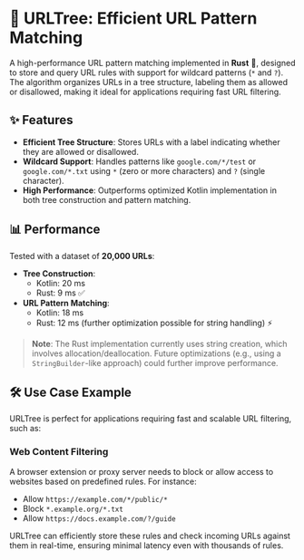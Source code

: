 # 🌳 URLTree: Efficient URL Pattern Matching

A high-performance URL pattern matching implemented in **Rust** 🚀, designed to store and query URL rules with support for wildcard patterns (`*` and `?`). The algorithm organizes URLs in a tree structure, labeling them as allowed or disallowed, making it ideal for applications requiring fast URL filtering.

## ✨ Features

- **Efficient Tree Structure**: Stores URLs with a label indicating whether they are allowed or disallowed.
- **Wildcard Support**: Handles patterns like `google.com/*/test` or `google.com/*.txt` using `*` (zero or more characters) and `?` (single character).
- **High Performance**: Outperforms optimized Kotlin implementation in both tree construction and pattern matching.

## 📊 Performance

Tested with a dataset of **20,000 URLs**:

- **Tree Construction**:
  - Kotlin: 20 ms
  - Rust: 9 ms ✅
- **URL Pattern Matching**:
  - Kotlin: 18 ms
  - Rust: 12 ms (further optimization possible for string handling) ⚡

> **Note**: The Rust implementation currently uses string creation, which involves allocation/deallocation. Future optimizations (e.g., using a `StringBuilder`-like approach) could further improve performance.

## 🛠️ Use Case Example

URLTree is perfect for applications requiring fast and scalable URL filtering, such as:

### Web Content Filtering

A browser extension or proxy server needs to block or allow access to websites based on predefined rules. For instance:

- Allow `https://example.com/*/public/*`
- Block `*.example.org/*.txt`
- Allow `https://docs.example.com/?/guide`

URLTree can efficiently store these rules and check incoming URLs against them in real-time, ensuring minimal latency even with thousands of rules.

